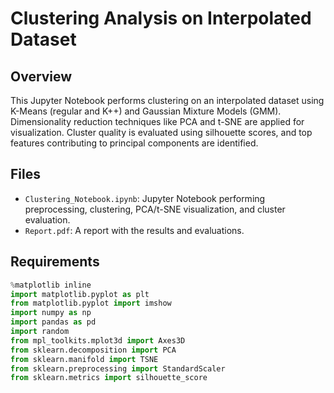 # Clustering Analysis on Interpolated Dataset 

## Overview
This Jupyter Notebook performs clustering on an interpolated dataset using K-Means (regular and K++) and Gaussian Mixture Models (GMM). Dimensionality reduction techniques like PCA and t-SNE are applied for visualization. Cluster quality is evaluated using silhouette scores, and top features contributing to principal components are identified.

## Files
- `Clustering_Notebook.ipynb`: Jupyter Notebook performing preprocessing, clustering, PCA/t-SNE visualization, and cluster evaluation.
- `Report.pdf`: A report with the results and evaluations.

## Requirements
```python
%matplotlib inline
import matplotlib.pyplot as plt
from matplotlib.pyplot import imshow
import numpy as np
import pandas as pd
import random
from mpl_toolkits.mplot3d import Axes3D
from sklearn.decomposition import PCA
from sklearn.manifold import TSNE
from sklearn.preprocessing import StandardScaler
from sklearn.metrics import silhouette_score
